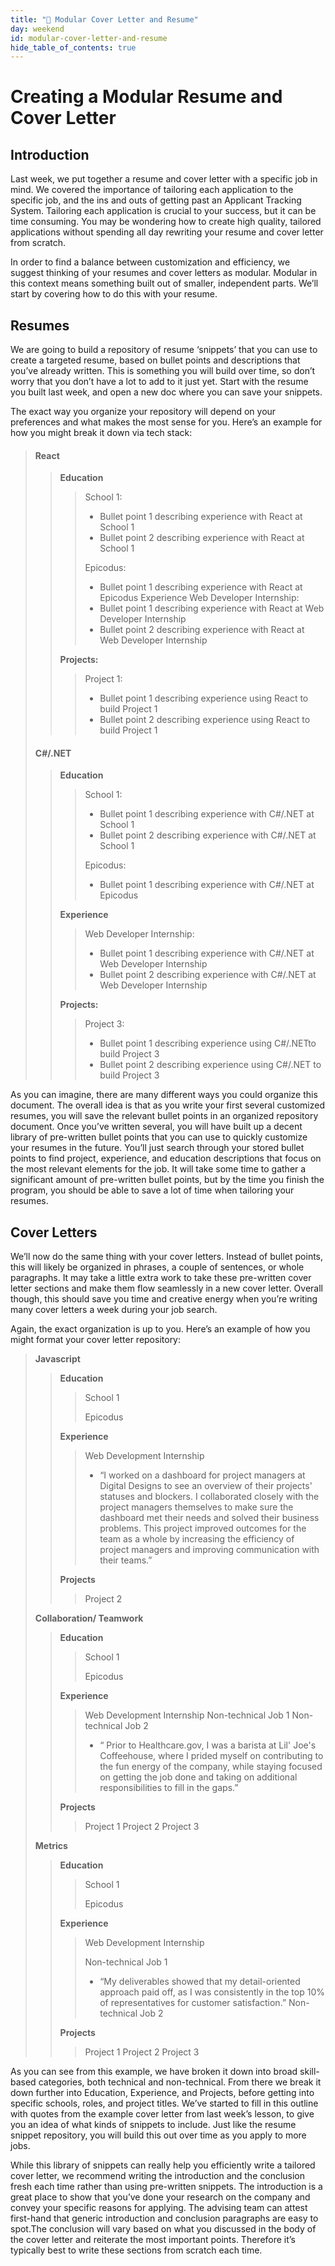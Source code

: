 ```yaml
---
title: "📓 Modular Cover Letter and Resume"
day: weekend
id: modular-cover-letter-and-resume
hide_table_of_contents: true
---
```


# Creating a Modular Resume and Cover Letter
## Introduction

Last week, we put together a resume and cover letter with a specific job in mind. We covered the importance of tailoring each application to the specific job, and the ins and outs of getting past an Applicant Tracking System. Tailoring each application is crucial to your success, but it can be time consuming. You may be wondering how to create high quality, tailored applications without spending all day rewriting your resume and cover letter from scratch. 

In order to find a balance between customization and efficiency, we suggest thinking of your resumes and cover letters as modular. Modular in this context means something built out of smaller, independent parts. We’ll start by covering how to do this with your resume.

## Resumes 
We are going to build a repository of resume ‘snippets’ that you can use to create a targeted resume, based on bullet points and descriptions that you’ve already written. This is something you will build over time, so don’t worry that you don’t have a lot to add to it just yet. Start with the resume you built last week, and open a new doc where you can save your snippets. 

The exact way you organize your repository will depend on your preferences and what makes the most sense for you. Here’s an example for how you might break it down via tech stack: 

>#### **React** 
>
>>**Education**
>>
>>>School 1: 
>>>* Bullet point 1 describing experience with React at School 1 
>>>* Bullet point 2 describing experience with React at School 1 
>>>
>>>Epicodus: 
>>>* Bullet point 1 describing experience with React at Epicodus 
>>>	Experience 
>>>		Web Developer Internship: 
>>>* Bullet point 1 describing experience with React at Web Developer Internship 
>>>* Bullet point 2 describing experience with React at Web Developer Internship 
>>
>>**Projects:** 
>>
>>>Project 1: 
>>>* Bullet point 1 describing experience using React to build Project 1 
>>>* Bullet point 2 describing experience using React to build Project 1 
>
>#### **C#/.NET**
>
>>**Education** 
>>
>>>School 1: 
>>>* Bullet point 1 describing experience with C#/.NET at School 1 
>>>* Bullet point 2 describing experience with  C#/.NET at School 1 
>>>
>>>Epicodus: 
>>>* Bullet point 1 describing experience with C#/.NET at Epicodus 
>>
>>**Experience** 
>>
>>>Web Developer Internship: 
>>>* Bullet point 1 describing experience with  C#/.NET at Web Developer Internship 
>>>* Bullet point 2 describing experience with  C#/.NET at Web Developer Internship 
>>
>>**Projects:** 
>>
>>>Project 3: 
>>>* Bullet point 1 describing experience using  C#/.NETto build Project 3
>>>* Bullet point 2 describing experience using  C#/.NET to build Project 3

As you can imagine, there are many different ways you could organize this document. The overall idea is that as you write your first several customized resumes, you will save the relevant bullet points in an organized repository document. Once you’ve written several, you will have built up a decent library of pre-written bullet points that you can use to quickly customize your resumes in the future. You’ll just search through your stored bullet points to find project, experience, and education descriptions that focus on the most relevant elements for the job. It will take some time to gather a significant amount of pre-written bullet points, but by the time you finish the program, you should be able to save a lot of time when tailoring your resumes. 

## Cover Letters	

We’ll now do the same thing with your cover letters. Instead of bullet points, this will likely be organized in phrases, a couple of sentences, or whole paragraphs. It may take a little extra work to take these pre-written cover letter sections and make them flow seamlessly in a new cover letter. Overall though, this should save you time and creative energy when you’re writing many cover letters a week during your job search.

Again, the exact organization is up to you.  Here’s an example of how you might format your cover letter repository: 

>**Javascript**
>
>>**Education**
>>
>>> School 1 
>>>
>>> Epicodus 
>>
>>**Experience** 
>>
>>>Web Development Internship 
>>>* “I worked on a dashboard for project managers at Digital Designs to see an overview of their projects' statuses and blockers. I collaborated closely with the project managers themselves to make sure the dashboard met their needs and solved their business problems. This project improved outcomes for the team as a whole by increasing the efficiency of project managers and improving communication with their teams.” 
>>		
>>**Projects**
>>
>>>Project 2 
>
>**Collaboration/ Teamwork**
>>**Education**
>>>School 1
>>> 
>>>Epicodus  
>>
>>**Experience** 
>>>Web Development Internship 
>>>Non-technical Job 1 
>>>Non-technical Job 2 
>>>* “ Prior to Healthcare.gov, I was a barista at Lil' Joe's Coffeehouse, where I prided myself on contributing to the fun energy of the company, while staying focused on getting the job done and taking on additional responsibilities to fill in the gaps.”
>> 
>>**Projects**
>>>Project 1
>>>Project 2 
>>>Project 3 
>
>**Metrics**
>
>>**Education**
>>
>>>School 1 
>>>
>>>Epicodus 
>>
>>**Experience** 
>>
>>>Web Development Internship 
>>>
>>>Non-technical Job 1 
>>>* “My deliverables showed that my detail-oriented approach paid off, as I was consistently in the top 10% of representatives for customer satisfaction.” 
>>>Non-technical Job 2 
>>
>>**Projects**	
>>>Project 1
>>>Project 2 
>>>Project 3 

As you can see from this example, we have broken it down into broad skill-based categories, both technical and non-technical. From there we break it down further into Education, Experience, and Projects, before getting into specific schools, roles, and project titles. We’ve started to fill in this outline with quotes from the example cover letter from last week’s lesson, to give you an idea of what kinds of snippets to include. Just like the resume snippet repository, you will build this out over time as you apply to more jobs. 

While this library of snippets can really help you efficiently write a tailored cover letter, we recommend writing the introduction and the conclusion fresh each time rather than using pre-written snippets. The introduction is a great place to show that you’ve done your research on the company and convey your specific reasons for applying. The advising team can attest first-hand that generic introduction and conclusion paragraphs are easy to spot.The conclusion will vary based on what you discussed in the body of the cover letter and reiterate the most important points. Therefore it’s typically best to write these sections from scratch each time. 

